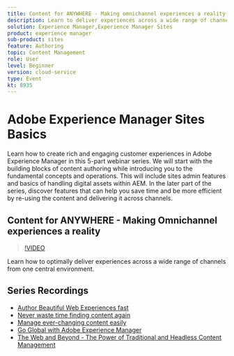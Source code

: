 ```yaml
---
title: Content for ANYWHERE - Making omnichannel experiences a reality
description: Learn to deliver experiences across a wide range of channels from one environment
solution: Experience Manager,Experience Manager Sites
product: experience manager
sub-product: sites
feature: Authoring
topic: Content Management
role: User
level: Beginner
version: cloud-service
type: Event
kt: 8935
---
```

# Adobe Experience Manager Sites Basics

Learn how to create rich and engaging customer experiences in Adobe Experience Manager in this 5-part webinar series. We will start with the building blocks of content authoring while introducing you to the fundamental concepts and operations. This will include sites admin features and basics of handling digital assets within AEM. In the later part of the series, discover features that can help you save time and be more efficient by re-using the content and delivering it across channels.

## Content for ANYWHERE - Making Omnichannel experiences a reality 

>[!VIDEO](https://video.tv.adobe.com/v/336982/?quality=12&learn=on&hidetitle=true)

Learn how to optimally deliver experiences across a wide range of channels from one central environment.

## Series Recordings

* [Author Beautiful Web Experiences fast](authoring-fundamentals.md)
* [Never waste time finding content again](media-library-administration.md)
* [Manage ever-changing content easily](collaboration-tools.md)
* [Go Global with Adobe Experience Manager](multi-site-management-web-translation.md)
* [The Web and Beyond - The Power of Traditional and Headless Content Management](traditional-headless-content-management.md)
